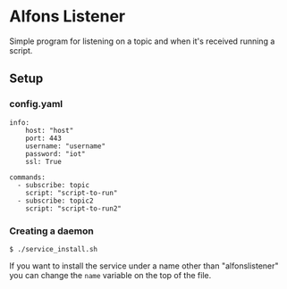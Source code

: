 # Alfons Listener
Simple program for listening on a topic and when it's received running a script.

## Setup
### config.yaml
	info:
	    host: "host"
		port: 443
		username: "username"
		password: "iot"
		ssl: True

	commands:
	  - subscribe: topic
	    script: "script-to-run"
	  - subscribe: topic2
	    script: "script-to-run2"

### Creating a daemon

	$ ./service_install.sh

If you want to install the service under a name other than "alfonslistener" you can change the `name` variable on the top of the file.
